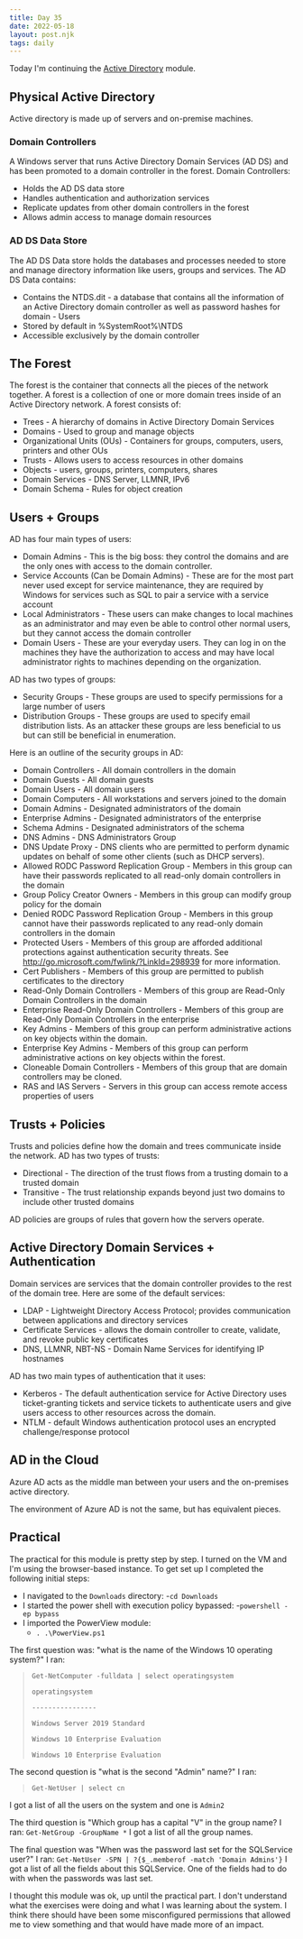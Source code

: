 ```yaml
---
title: Day 35
date: 2022-05-18
layout: post.njk
tags: daily
---
```


Today I'm continuing the [Active Directory](https://tryhackme.com/room/activedirectorybasics) module.

## Physical Active Directory
Active directory is made up of servers and on-premise machines.

### Domain Controllers
A Windows server that runs Active Directory Domain Services (AD DS) and has been promoted to a domain controller in the forest.
Domain Controllers:
- Holds the AD DS data store 
- Handles authentication and authorization services 
- Replicate updates from other domain controllers in the forest
- Allows admin access to manage domain resources

### AD DS Data Store
The AD DS Data store holds the databases and processes needed to store and manage directory information like users, groups and services.
The AD DS Data contains:
- Contains the NTDS.dit - a database that contains all the information of an Active Directory domain controller as well as password hashes for domain - Users
- Stored by default in %SystemRoot%\NTDS
- Accessible exclusively by the domain controller

## The Forest
The forest is the container that connects all the pieces of the network together. A forest is a collection of one or more domain trees inside of an Active Directory network.
A forest consists of:
- Trees - A hierarchy of domains in Active Directory Domain Services
- Domains - Used to group and manage objects 
- Organizational Units (OUs) - Containers for groups, computers, users, printers and other OUs
- Trusts - Allows users to access resources in other domains
- Objects - users, groups, printers, computers, shares
- Domain Services - DNS Server, LLMNR, IPv6
- Domain Schema - Rules for object creation

## Users + Groups
AD has four main types of users:
- Domain Admins - This is the big boss: they control the domains and are the only ones with access to the domain controller.
- Service Accounts (Can be Domain Admins) - These are for the most part never used except for service maintenance, they are required by Windows for services such as SQL to pair a service with a service account
- Local Administrators - These users can make changes to local machines as an administrator and may even be able to control other normal users, but they cannot access the domain controller
- Domain Users - These are your everyday users. They can log in on the machines they have the authorization to access and may have local administrator rights to machines depending on the organization.

AD has two types of groups:
- Security Groups - These groups are used to specify permissions for a large number of users
- Distribution Groups - These groups are used to specify email distribution lists. As an attacker these groups are less beneficial to us but can still be beneficial in enumeration.

Here is an outline of the security groups in AD:
- Domain Controllers - All domain controllers in the domain
- Domain Guests - All domain guests
- Domain Users - All domain users
- Domain Computers - All workstations and servers joined to the domain
- Domain Admins - Designated administrators of the domain
- Enterprise Admins - Designated administrators of the enterprise
- Schema Admins - Designated administrators of the schema
- DNS Admins - DNS Administrators Group
- DNS Update Proxy - DNS clients who are permitted to perform dynamic updates on behalf of some other clients (such as DHCP servers).
- Allowed RODC Password Replication Group - Members in this group can have their passwords replicated to all read-only domain controllers in the domain
- Group Policy Creator Owners - Members in this group can modify group policy for the domain
- Denied RODC Password Replication Group - Members in this group cannot have their passwords replicated to any read-only domain controllers in the domain
- Protected Users - Members of this group are afforded additional protections against authentication security threats. See http://go.microsoft.com/fwlink/?LinkId=298939 for more information.
- Cert Publishers - Members of this group are permitted to publish certificates to the directory
- Read-Only Domain Controllers - Members of this group are Read-Only Domain Controllers in the domain
- Enterprise Read-Only Domain Controllers - Members of this group are Read-Only Domain Controllers in the enterprise
- Key Admins - Members of this group can perform administrative actions on key objects within the domain.
- Enterprise Key Admins - Members of this group can perform administrative actions on key objects within the forest.
- Cloneable Domain Controllers - Members of this group that are domain controllers may be cloned.
- RAS and IAS Servers - Servers in this group can access remote access properties of users

## Trusts + Policies
Trusts and policies define how the domain and trees communicate inside the network.
AD has two types of trusts:
- Directional - The direction of the trust flows from a trusting domain to a trusted domain
- Transitive - The trust relationship expands beyond just two domains to include other trusted domains

AD policies are groups of rules that govern how the servers operate.

## Active Directory Domain Services + Authentication
Domain services are services that the domain controller provides to the rest of the domain tree.
Here are some of the default services:
- LDAP - Lightweight Directory Access Protocol; provides communication between applications and directory services
- Certificate Services - allows the domain controller to create, validate, and revoke public key certificates
- DNS, LLMNR, NBT-NS - Domain Name Services for identifying IP hostnames

AD has two main types of authentication that it uses:
- Kerberos - The default authentication service for Active Directory uses ticket-granting tickets and service tickets to authenticate users and give users access to other resources across the domain.
- NTLM - default Windows authentication protocol uses an encrypted challenge/response protocol

## AD in the Cloud
Azure AD acts as the middle man between your users and the on-premises active directory.

The environment of Azure AD is not the same, but has equivalent pieces.

## Practical
The practical for this module is pretty step by step. I turned on the VM and I'm using the browser-based instance.
To get set up I completed the following initial steps:

- I navigated to the `Downloads` directory:
    -`cd Downloads`
- I started the power shell with execution policy bypassed:
    -`powershell -ep bypass`
- I imported the PowerView module:
    - `. .\PowerView.ps1`

The first question was:
"what is the name of the Windows 10 operating system?"
 I ran:
>`Get-NetComputer -fulldata | select operatingsystem`
>
>`operatingsystem`
>
>`----------------`
>
>`Windows Server 2019 Standard`
>
>`Windows 10 Enterprise Evaluation`
>
>`Windows 10 Enterprise Evaluation`

The second question is "what is the second "Admin" name?"
I ran:
>`Get-NetUser | select cn`

I got a list of all the users on the system and one is `Admin2`

The third question is "Which group has a capital "V" in the group name?
I ran:
`Get-NetGroup -GroupName *`
I got a list of all the group names.

The final question was "When was the password last set for the SQLService user?"
I ran:
`Get-NetUser -SPN | ?{$_.memberof -match 'Domain Admins'}`
I got a list of all the fields about this SQLService. One of the fields had to do with when the passwords was last set.

I thought this module was ok, up until the practical part. I don't understand what the exercises were doing and what I was learning about the system. I think there should have been some misconfigured permissions that allowed me to view something and that would have made more of an impact.

